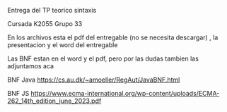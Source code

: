 Entrega del TP teorico sintaxis 

Cursada K2055 
Grupo 33

En los archivos esta el pdf del entregable (no se necesita descargar) , la presentacion y el word del entregable

Las BNF estan en el word y el pdf, pero por las dudas tambien las adjuntamos aca 

BNF Java 
https://cs.au.dk/~amoeller/RegAut/JavaBNF.html

BNF JS
https://www.ecma-international.org/wp-content/uploads/ECMA-262_14th_edition_june_2023.pdf



